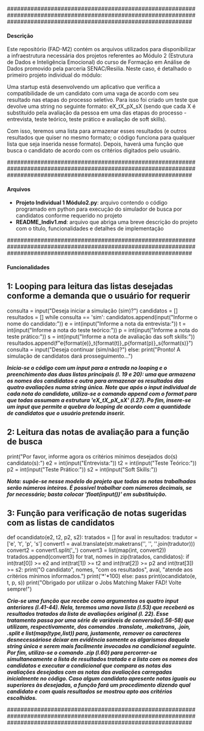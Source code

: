 
#######################################################################################################################################################################

#### Descrição ####

Este repositório (FAD-M2) contém os arquivos utilizados para disponibilizar a infraestrutura necessária dos projetos referentes ao Módulo 2 (Estrutura de Dados e Inteligência Emocional) do curso de Formação em Análise de Dados promovido pela parceria SENAC/Resilia. Neste caso, é detalhado o primeiro projeto individual do módulo:

Uma startup está desenvolvendo um aplicativo que verifica a compatibilidade de um candidato com uma vaga de acordo com seu resultado nas etapas do processo seletivo. Para isso foi criado um teste que devolve uma string no seguinte formato: eX_tX_pX_sX (sendo que cada X é substituído pela avaliação da pessoa em uma das etapas do processo - entrevista, teste teórico, teste prático e avaliação de soft skills).

Com isso, teremos uma lista para armazenar esses resultados (e outros resultados que quiser no mesmo formato; o código funciona para qualquer lista que seja inserida nesse formato). Depois, haverá uma função que busca o candidato de acordo com os critérios digitados pelo usuário.

#######################################################################################################################################################################

#### Arquivos ####

* **Projeto Individual 1 Módulo2.py**: arquivo contendo o código programado em python para execução do simulador de busca por candidatos conforme requerido no projeto
* **README_Indiv1.md**: arquivo que abriga uma breve descrição do projeto com o título, funcionalidades e detalhes de implementação


#######################################################################################################################################################################

#### Funcionalidades ####

## 1: Looping para leitura das listas desejadas conforme a demanda que o usuário for requerir ##

consulta = input("Deseja iniciar a simulação (sim)?")
candidatos = []
resultados = []
while consulta == 'sim':
    candidatos.append(input("Informe o nome do candidato:"))
    e = int(input("Informe a nota da entrevista:"))
    t = int(input("Informe a nota do teste teórico:"))
    p = int(input("Informe a nota do teste prático:"))
    s = int(input("Informe a nota de avaliação das soft skills:"))
    resultados.append(f"e{format(e)}_t{format(t)}_p{format(p)}_s{format(s)}")
    consulta = input("Deseja continuar (sim/não)?")
else:
    print("Pronto! A simulação de candidatos dará prosseguimento...")
    
***Inicia-se o código com um input para a entrada no looping e o preenchimento das duas listas principais (l. 19 e 20): uma que armazena os nomes dos candidatos e outra para armazenar os resultados das quatro avaliações numa string única. Note que após o input individual de cada nota do candidato, utiliza-se o comando append com o format para que todas assumam a estrutura 'eX_tX_pX_sX' (l.27). Po fim, insere-se um input que permite a quebra do looping de acordo com a quantidade de candidatos que o usuário pretenda inserir.***



## 2: Leitura das notas de avaliação para a função de busca ##

print("Por favor, informe agora os critérios mínimos desejados do(s) candidato(s):")
e2 = int(input("Entrevista:"))
t2 = int(input("Teste Teórico:"))
p2 = int(input("Teste Prático:"))
s2 = int(input("Soft Skills:"))

***Nota: supõe-se nesse modelo do projeto que todas as notas trabalhadas serão números inteiros. É possível trabalhar com números decimais, se for necessário; basta colocar 'float(input())' em substituição.***



## 3: Função para verificação de notas sugeridas com as listas de candidatos ##

def ocandidato(e2, t2, p2, s2):
    tratados = []
    for aval in resultados:
        tradutor = ['e', 't', 'p', 's']
        convert1 = aval.translate(str.maketrans('', '', ''.join(tradutor)))
        convert2 = convert1.split('_')
        convert3 = list(map(int, convert2))
        tratados.append(convert3)
    for trat, nomes in zip(tratados, candidatos):
        if int(trat[0]) >= e2 and int(trat[1]) >= t2 and int(trat[2]) >= p2 and int(trat[3]) >= s2:
            print("O candidato", nomes, "com os resultados",
                  aval, "atende aos critérios mínimos informados.")
            print('*'*100)
        else:
            pass
print(ocandidato(e, t, p, s))
print("Obrigado por utilizar o Jobs Matching Maker FAD! Volte sempre!")

***Cria-se uma função que recebe como argumentos os quatro input anteriores (l.41-44). Nela, teremos uma nova lista (l.53) que receberá os resultados tratados da lista de avaliações original (l. 22). Esse tratamento passa por uma série de variáveis de conversão(l.56-58) que utilizam, respectivamente, dos comandos .translate, .maketrans, .join, .split e list(map(type,list)) para, justamente, remover os caracteres desnecessáriose deixar em evidência somente os algarismos daquela string única e serem mais facilmente invocados na condicional seguinte. Por fim, utiliza-se o comando .zip (l.60) para percorrer-se simultaneamente a lista de resultados tratada e a lista com os nomes dos candidatos e executar a condicional que compara as notas das avaliações desejadas com as notas das avaliações carregadas inicialmente no código. Caso algum candidato apresente notas iguais ou superiores às desejadas, a função fará um procedimento dizendo qual candidato e com quais resultados se mostrou apto aos critérios escolhidos.***

#######################################################################################################################################################################


